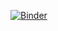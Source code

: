 [![Binder](https://mybinder.org/badge_logo.svg)](https://mybinder.org/v2/gh/ageltz07/Capstone_Project/HEAD)


